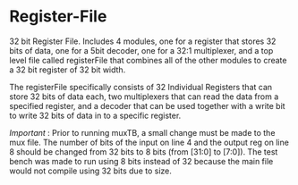 # Register-File
32 bit Register File.
Includes 4 modules, one for a register that stores 32 bits of data, one for a 5bit decoder, one for a 32:1 multiplexer, and a top level file called registerFile that combines all of the other modules to create a 32 bit register of 32 bit width.

The registerFile specifically consists of 32 Individual Registers that can store 32 bits of data each, two multiplexers that can read the data from a specified register, and a decoder that can be used together with a write bit to write 32 bits of data in to a specific register. 

*Important* : Prior to running muxTB, a small change must be made to the mux file. The number of bits of the input on line 4 and the output reg on line 8 should be changed from 32 bits to 8 bits (from [31:0] to [7:0]). The test bench was made to run using 8 bits instead of 32 because the main file would not compile using 32 bits due to size.
